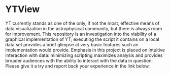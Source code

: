 # YTView #
YT currently stands as one of the only, if not the most, effective means of data visualization in the astrophysical community, but there is always room for improvement. This repository is an investigation into the viability of a graphical implementation of YT; executing the script it contains on a local data set provides a brief glimpse at very basic features such an implementation would provide. Emphasis in this project is placed on intuitive interaction with data: minimizing scripting maximizes analysis and provides broader audiences with the ability to interact with the data in question. Please give it a try and report back your experience in the link below. 